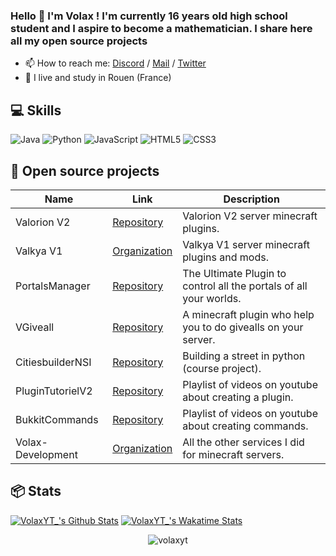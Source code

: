 ### Hello 👋 I'm Volax ! I'm currently 16 years old high school student and I aspire to become a mathematician. I share here all my open source projects

- 📫 How to reach me: [Discord](https://discord.gg/3anxCKb) / [Mail](f.charrier.duval@gmail.com) / [Twitter](https://twitter.com/VolaxOff)
- 🥖 I live and study in Rouen (France) 

## 💻 Skills
![Java](https://img.shields.io/badge/java-%23ED8B00.svg?style=for-the-badge&logo=java&logoColor=white)
![Python](https://img.shields.io/badge/python-3670A0?style=for-the-badge&logo=python&logoColor=ffdd54)
![JavaScript](https://img.shields.io/badge/javascript-%23323330.svg?style=for-the-badge&logo=javascript&logoColor=%23F7DF1E)
![HTML5](https://img.shields.io/badge/html5-%23E34F26.svg?style=for-the-badge&logo=html5&logoColor=white)
![CSS3](https://img.shields.io/badge/css3-%231572B6.svg?style=for-the-badge&logo=css3&logoColor=white)

## 🚩 Open source projects
  | Name             | Link                                                      | Description                                                        |
  |------------------|-----------------------------------------------------------|--------------------------------------------------------------------|
  | Valorion V2      | [Repository](https://github.com/VolaxYT/Valorion)         | Valorion V2 server minecraft plugins.                              |
  | Valkya V1        | [Organization](https://github.com/ValkyaMC)               | Valkya V1 server minecraft plugins and mods.                       | 
  | PortalsManager   | [Repository](https://github.com/VolaxYT/PortalsManager)   | The Ultimate Plugin to control all the portals of all your worlds. |  
  | VGiveall         | [Repository](https://github.com/VolaxYT/VGiveall)         | A minecraft plugin who help you to do givealls on your server.     |  
  | CitiesbuilderNSI | [Repository](https://github.com/VolaxYT/CitiesbuilderNSI) | Building a street in python (course project).                      |  
  | PluginTutorielV2 | [Repository](https://github.com/VolaxYT/PluginTutorielV2) | Playlist of videos on youtube about creating a plugin.             |  
  | BukkitCommands   | [Repository](https://github.com/VolaxYT/BukkitCommands)   | Playlist of videos on youtube about creating commands.             |  
  | Volax-Development| [Organization](https://github.com/Volax-Development)      | All the other services I did for minecraft servers.                |  
## 📦 Stats 
[![VolaxYT_'s Github Stats](https://github-readme-stats.vercel.app/api?username=volaxyt&theme=radical)](https://github.com/anuraghazra/github-readme-stats)
[![VolaxYT_'s Wakatime Stats](https://github-readme-stats.vercel.app/api/wakatime?username=Volax)](https://github.com/anuraghazra/github-readme-stats)
<br>
<p align="center"> <img src="https://komarev.com/ghpvc/?username=volaxyt" alt="volaxyt"/></p>
